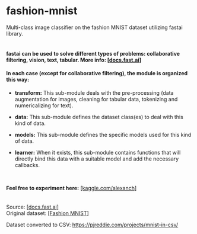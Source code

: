 # fashion-mnist
Multi-class image classifier on the fashion MNIST dataset utilizing fastai library.
 <br />
 <br />
#### fastai can be used to solve different types of problems: collaborative filtering, vision, text, tabular. More info: [[docs.fast.ai]]( https://docs.fast.ai/applications.html#data)
#### In each case (except for collaborative filtering), the module is organized this way:
 
- **transform:**
  This sub-module deals with the pre-processing (data augmentation for images, cleaning for tabular data, tokenizing and numericalizing for text).
  
-  **data:**
   This sub-module defines the dataset class(es) to deal with this kind of data.
   
-  **models:**
   This sub-module defines the specific models used for this kind of data.
   
-  **learner:**
   When it exists, this sub-module contains functions that will directly bind this data with a suitable model and add the necessary callbacks.
  <br />
  
**Feel free to experiment here:** [[kaggle.com/alexanch]](https://www.kaggle.com/alexanch/image-classification-w-fastai-fashion-mnist)   
 <br /> <br />
Source: [[docs.fast.ai]](https://docs.fast.ai/applications.html#data) <br />
Original dataset: [[Fashion MNIST]](https://github.com/zalandoresearch/fashion-mnist)

Dataset converted to CSV: https://pjreddie.com/projects/mnist-in-csv/

